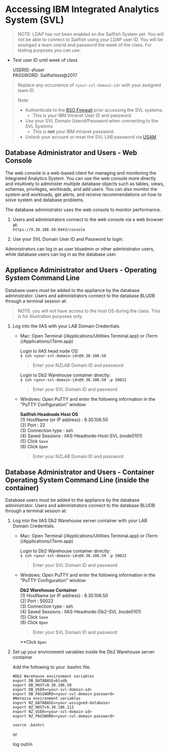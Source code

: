 # Accessing IBM Integrated Analytics System (SVL)

> NOTE: LDAP has not been enabled on the Sailfish System yet.  You will not be able to connect to Sailfish using your LDAP user ID.  You will be assinged a team userid and password the week of the class.  For testing purposes you can use:

* Test user ID until week of class  
  
   USERID: sfuser  
   PASSWORD: Sailfishtest@2017  

> Replace any occurrence of `<your-svl-domain-id>` with your assigned team ID

> Note:  
> * Authenticate to the [BSO Firewall](/SailfishClassOct2017/Docs/06_Authenticate_SVL.md) prior accessing the SVL systems.
>   * This is your IBM Intranet User ID and password.  
> * Use your SVL Domain Userid/Password when connecting to the SVL Systems  
>   * This is **not** your IBM intranet password.  
> * Unlock your account or reset the SVL LAB password via [USAM](https://labportal.eslabs.ibm.com/#!/tools/amp)  
   
## Database Administrator and Users - Web Console

The web console is a web-based client for managing and monitoring the Integrated Analytics System. You can use the web console more directly and intuitively to administer multiple database objects such as tables, views, schemas, privileges, workloads, and add users. You can also monitor the system and workloads, get alerts, and receive recommendations on how to solve system and database problems.

The database administrator uses the web console to monitor performance.

1. Users and administrators connect to the web console via a web browser at:  
   `https://9.30.106.50:8443/console`

1. Use your SVL Domain User ID and Password to login.

Administrators can log in as user bluadmin or other administrator users, while database users can log in as the database user.

## Appliance Administrator and Users - Operating System Command Line
   Database users must be added to the appliance by the database administrator.
   Users and administrators connect to the database BLUDB through a terminal session at:

> NOTE: you will not have access to the host OS during the class.  This is for illustration purposes only.
1. Log into the IIAS with your LAB Domain Credentials.  
  
   * Mac: Open Terminal (/Applications/Utilities.Terminal.app) or iTerm (/Applications/iTerm.app)  
     
     Login to IIAS head node OS:  
     `$ ssh <your-svl-domain-id>@9.30.106.50`  
     > Enter your NZLAB Domain ID and password
     
     Login to Db2 Warehouse container directly:  
     `$ ssh <your-svl-domain-id>@9.30.106.50 -p 50022`  
     > Enter your SVL Domain ID and password
     
   * Windows: Open PuTTY and enter the following information in the "PuTTY Configuration" window:  
      
     **Sailfish Headnode Host OS**  
     (1) HostName (or IP address)	: 9.30.106.50  
     (2) Port				: 22  
     (3) Connection type		: ssh  
     (4) Saved Sessions			: IIAS-Headnode-Host-SVL (node0101)  
     (5) Click `Save`  
     (6) Click `Open`  
     > Enter your NZLAB Domain ID and password  

## Database Administrator and Users - Container Operating System Command Line (inside the container)  
   Database users must be added to the appliance by the database administrator.
   Users and administrators connect to the database BLUDB through a terminal session at:

1. Log into the IIAS Db2 Warehouse server container with your LAB Domain Credentials.  
  
   * Mac: Open Terminal (/Applications/Utilities.Terminal.app) or iTerm (/Applications/iTerm.app)  
           
     Login to Db2 Warehouse container directly:  
     `$ ssh <your-svl-domain-id>@9.30.106.50 -p 50022`  
     > Enter your SVL Domain ID and password
     
   * Windows: Open PuTTY and enter the following information in the "PuTTY Configuration" window:  
      
     **Db2 Warehouse Container**  
     (1) HostName (or IP address)	: 9.30.106.50  
     (2) Port				: 50022  
     (3) Connection type		: ssh  
     (4) Saved Sessions			: IIAS-Headnode-Db2-SVL (node0101)  
     (5) Click `Save`  
     (6) Click `Open`  
     > Enter your SVL Domain ID and password

     **Click `Open`  
     
1. Set up your environment variables inside the Db2 Warehouse server container  

   Add the following to your .bashrc file.  
   
   ```
   #Db2 Warehouse environment variables
   export DB_DATABASE=bludb
   export DB_HOST=9.30.106.50
   export DB_USER=<your-svl-domain-id>
   export DB_PASSWORD=<your-svl-domain-password>
   #Netezza environment variables
   export NZ_DATABASE=<your-assigned-database>
   export NZ_HOST=9.30.106.112
   export NZ_USER=<your-svl-domain-id>
   export NZ_PASSWORD=<your-svl-domain-password>
   ```
   
   `source .bashrc`  
   
   or  
   
   log out/in  
   
   
